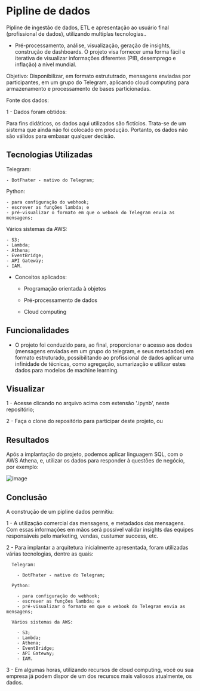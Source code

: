 # Pipline de dados
Pipline de ingestão de dados, ETL e apresentação ao usuário final (profissional de dados), utilizando multiplas tecnologias..

- Pré-processamento, análise, visualização, geração de insights, construção de dashboards. O projeto visa fornecer uma forma fácil e iterativa de visualizar informações diferentes (PIB, desemprego e inflação) a nível mundial.

  
Objetivo: Disponibilizar, em formato estrututrado, mensagens enviadas por participantes, em um grupo do Telegram, aplicando cloud computing para armazenamento e processamento de bases particionadas.


Fonte dos dados: 


1 - Dados foram obtidos:

  Para fins didáticos, os dados aqui utilizados são fictícios. Trata-se de um sistema que ainda não foi colocado em produção. Portanto, os dados não são válidos para embasar qualquer decisão.
  
## Tecnologias Utilizadas

  Telegram:
  
    - BotFhater - nativo do Telegram;

  Python:
  
    - para configuração do webhook;
    - escrever as funções lambda; e
    - pré-visualizar o formato em que o webook do Telegram envia as mensagens;

  Vários sistemas da AWS:

    - S3;
    - Lambda;
    - Athena;
    - EventBridge;
    - API Gateway;
    - IAM.

- Conceitos aplicados:

  * Programação orientada à objetos

  * Pré-processamento de dados

  * Cloud computing
  
  
  
## Funcionalidades

- O projeto foi conduzido para, ao final, proporcionar o acesso aos dodos (mensagens enviadas em um grupo do telegram, e seus metadados) em formato estruturado, possibilitando ao profissional de dados aplicar uma infinidade de técnicas, como agregação, sumarização e utilizar estes dados para modelos de machine learning.

## Visualizar

1 - Acesse clicando no arquivo acima com extensão '.ipynb', neste repositório;


2 - Faça o clone do repositório para participar deste projeto, ou

## Resultados

Após a implantação do projeto, podemos aplicar linguagem SQL, com o AWS Athena, e, utilizar os dados para responder à questões de negócio, por exemplo:

![image](https://user-images.githubusercontent.com/96034581/231176272-8cf9cf78-89a8-4744-bef7-3b37ca523e89.png)


## Conclusão

A construção de um pipline dados permitiu:

  1 - A utilização comercial das mensagens, e metadados das mensagens. Com essas informações em mãos será possível validar insights das equipes responsáveis pelo marketing, vendas, custumer success, etc.

  2 - Para implantar a arquitetura inicialmente apresentada, foram utilizadas várias tecnologias, dentre as quais:

      Telegram:

        - BotFhater - nativo do Telegram;

      Python:

        - para configuração do webhook;
        - escrever as funções lambda; e
        - pré-visualizar o formato em que o webook do Telegram envia as mensagens;

      Vários sistemas da AWS:

        - S3;
        - Lambda;
        - Athena;
        - EventBridge;
        - API Gateway;
        - IAM.


3 - Em algumas horas, utilizando recursos de cloud computing, você ou sua empresa já podem dispor de um dos recursos mais valiosos atualmente, os dados.
